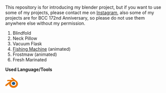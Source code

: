 This repository is for introducing my blender project, but if you want to use some of my projects, please contact me on [Instagram](https://instagram.com/kimmuie_), also some of my projects are for BCC 172nd Anniversary, so please do not use them anywhere else without my permission.

1. Blindfold
2. Neck Pillow
3. Vacuum Flask
4. [Fishing Machine](https://www.instagram.com/reel/C8szpd9ywTq/?utm_source=ig_web_copy_link&igsh=MzRlODBiNWFlZA==) (animated)
5. Frostmaw (animated)
6. Fresh Marinated

**Used Language/Tools**
<div>
  <img src="https://github.com/devicons/devicon/blob/master/icons/blender/blender-original.svg" title="Blender"width="40" height="40"/>&nbsp;
</div>  
